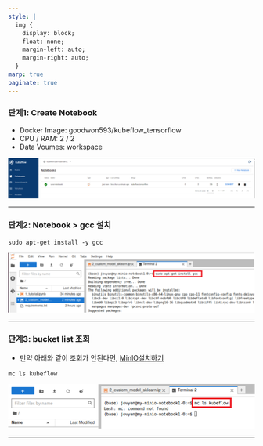 ```yaml
---
style: |
  img {
    display: block;
    float: none;
    margin-left: auto;
    margin-right: auto;
  }
marp: true
paginate: true
---
```

### 단계1: Create Notebook
- Docker Image: goodwon593/kubeflow_tensorflow
- CPU / RAM: 2 / 2
- Data Voumes: workspace

![alt text](image.png)

---
### 단계2: Notebook > gcc 설치 
```shell
sudo apt-get install -y gcc
```
![alt text](./img/image-127.png)

---
### 단계3: bucket list 조회
- 만약 아래와 같이 조회가 안된다면, [MinlO설치하기](./6.%20Storage%20-%20MinIO.md) 
```shell
mc ls kubeflow
```
![alt text](./img/image-129.png)

---













